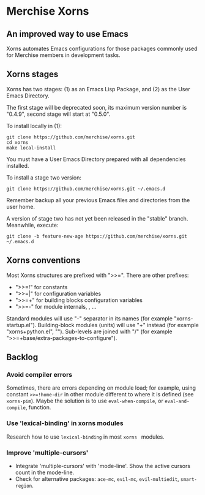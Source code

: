 # Merchise Xorns

## An improved way to use Emacs

Xorns automates Emacs configurations for those packages commonly used for
Merchise members in development tasks.

## Xorns stages

Xorns has two stages: (1) as an Emacs Lisp Package, and (2) as the User Emacs
Directory.

The first stage will be deprecated soon, its maximum version number is
"0.4.9", second stage will start at "0.5.0".

To install locally in (1):

```shell
git clone https://github.com/merchise/xorns.git
cd xorns
make local-install
```

You must have a User Emacs Directory prepared with all dependencies installed.

To install a stage two version:

```shell
git clone https://github.com/merchise/xorns.git ~/.emacs.d
```

Remember backup all your previous Emacs files and directories from the user
home.

A version of stage two has not yet been released in the "stable" branch.
Meanwhile, execute:

```shell
git clone -b feature-new-age https://github.com/merchise/xorns.git ~/.emacs.d
```

## Xorns conventions

Most Xorns structures are prefixed with ">>=".  There are other prefixes:

- ">>=!" for constants
- ">>=|" for configuration variables
- ">>=+" for building blocks configuration variables
- ">>=-" for module internals, , ...

Standard modules will use "-" separator in its names (for example
"xorns-startup.el").  Building-block modules (units) will use "+" instead (for
example "xorns+python.el", "").  Sub-levels are joined with "/" (for example
">>=+base/extra-packages-to-configure").


## Backlog

### Avoid compiler errors

Sometimes, there are errors depending on module load; for example, using
constant `>>=!home-dir` in other module different to where it is defined (see
`xorns-pim`).  Maybe the solution is to use `eval-when-compile`, or
`eval-and-compile`, function.

### Use 'lexical-binding' in xorns modules

Research how to use `lexical-binding` in most `xorns ` modules.

### Improve 'multiple-cursors'

- Integrate 'multiple-cursors' with 'mode-line'. Show the active cursors count
  in the mode-line.
- Check for alternative packages: `ace-mc`, `evil-mc`, `evil-multiedit`,
  `smart-region`.
